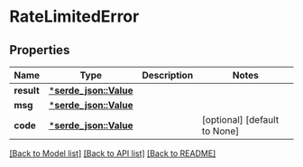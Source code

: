# RateLimitedError

## Properties
Name | Type | Description | Notes
------------ | ------------- | ------------- | -------------
**result** | [***serde_json::Value**](.md) |  | 
**msg** | [***serde_json::Value**](.md) |  | 
**code** | [***serde_json::Value**](.md) |  | [optional] [default to None]

[[Back to Model list]](../README.md#documentation-for-models) [[Back to API list]](../README.md#documentation-for-api-endpoints) [[Back to README]](../README.md)


